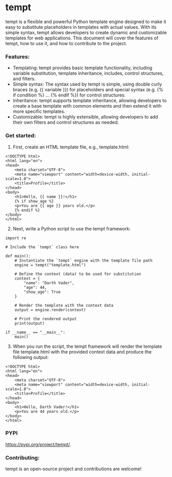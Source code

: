 # tempt
tempt is a flexible and powerful Python template engine designed to make it easy to substitute placeholders in templates with actual values. With its simple syntax, tempt allows developers to create dynamic and customizable templates for web applications. This document will cover the features of tempt, how to use it, and how to contribute to the project.

### Features:

* Templating: tempt provides basic template functionality, including variable substitution, template inheritance, includes, control structures, and filters.
* Simple syntax: The syntax used by tempt is simple, using double curly braces (e.g. {{ variable }}) for placeholders and special syntax (e.g. {% if condition %} ... {% endif %}) for control structures.
* Inheritance: tempt supports template inheritance, allowing developers to create a base template with common elements and then extend it with more specific templates.
* Customizable: tempt is highly extensible, allowing developers to add their own filters and control structures as needed.

### Get started:

1. First, create an HTML template file, e.g., template.html:

```
<!DOCTYPE html>
<html lang="en">
<head>
    <meta charset="UTF-8">
    <meta name="viewport" content="width=device-width, initial-scale=1.0">
    <title>Profile</title>
</head>
<body>
    <h1>Hello, {{ name }}!</h1>
    {% if show_age %}
    <p>You are {{ age }} years old.</p>
    {% endif %}
</body>
</html>
```

2. Next, write a Python script to use the tempt framework:

```
import re

# Include the `tempt` class here

def main():
    # Instantiate the `tempt` engine with the template file path
    engine = tempt("template.html")

    # Define the context (data) to be used for substitution
    context = {
        "name": "Darth Vader",
        "age": 44,
        "show_age": True
    }

    # Render the template with the context data
    output = engine.render(context)

    # Print the rendered output
    print(output)

if __name__ == "__main__":
    main()
```


3. When you run the script, the tempt framework will render the template file template.html with the provided context data and produce the following output:

```
<!DOCTYPE html>
<html lang="en">
<head>
    <meta charset="UTF-8">
    <meta name="viewport" content="width=device-width, initial-scale=1.0">
    <title>Profile</title>
</head>
<body>
    <h1>Hello, Darth Vader!</h1>
    <p>You are 44 years old.</p>
</body>
</html>
```

### PYPI
https://pypi.org/project/tempt/.

### Contributing:
tempt is an open-source project and contributions are welcome!
